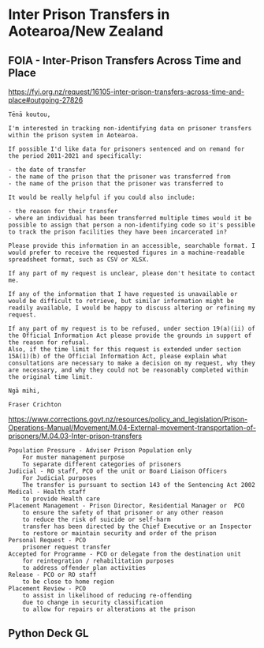 # Inter Prison Transfers in Aotearoa/New Zealand

## FOIA - Inter-Prison Transfers Across Time and Place

https://fyi.org.nz/request/16105-inter-prison-transfers-across-time-and-place#outgoing-27826

```
Tēnā koutou,

I'm interested in tracking non-identifying data on prisoner transfers within the prison system in Aotearoa.

If possible I'd like data for prisoners sentenced and on remand for the period 2011-2021 and specifically:

- the date of transfer
- the name of the prison that the prisoner was transferred from
- the name of the prison that the prisoner was transferred to

It would be really helpful if you could also include:

- the reason for their transfer
- where an individual has been transferred multiple times would it be possible to assign that person a non-identifying code so it's possible to track the prison facilities they have been incarcerated in?

Please provide this information in an accessible, searchable format. I would prefer to receive the requested figures in a machine-readable spreadsheet format, such as CSV or XLSX.

If any part of my request is unclear, please don't hesitate to contact me.

If any of the information that I have requested is unavailable or would be difficult to retrieve, but similar information might be readily available, I would be happy to discuss altering or refining my request.

If any part of my request is to be refused, under section 19(a)(ii) of the Official Information Act please provide the grounds in support of the reason for refusal.
Also, if the time limit for this request is extended under section 15A(1)(b) of the Official Information Act, please explain what consultations are necessary to make a decision on my request, why they are necessary, and why they could not be reasonably completed within the original time limit.

Ngā mihi,

Fraser Crichton
```



https://www.corrections.govt.nz/resources/policy_and_legislation/Prison-Operations-Manual/Movement/M.04-External-movement-transportation-of-prisoners/M.04.03-Inter-prison-transfers


    Population Pressure - Adviser Prison Population only
        For muster management purpose
        To separate different categories of prisoners
    Judicial - RO staff, PCO of the unit or Board Liaison Officers
        For Judicial purposes
        The transfer is pursuant to section 143 of the Sentencing Act 2002
    Medical - Health staff
        to provide Health care
    Placement Management - Prison Director, Residential Manager or  PCO
        to ensure the safety of that prisoner or any other reason
        to reduce the risk of suicide or self-harm
        transfer has been directed by the Chief Executive or an Inspector
        to restore or maintain security and order of the prison
    Personal Request - PCO
        prisoner request transfer
    Accepted for Programme - PCO or delegate from the destination unit
        for reintegration / rehabilitation purposes
        to address offender plan activities
    Release - PCO or RO staff
        to be close to home region
    Placement Review - PCO
        to assist in likelihood of reducing re-offending
        due to change in security classification
        to allow for repairs or alterations at the prison

## Python Deck GL

## 
